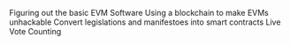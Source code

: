 Figuring out the basic EVM Software
Using a blockchain to make EVMs unhackable
Convert legislations and manifestoes into smart contracts
Live Vote Counting
